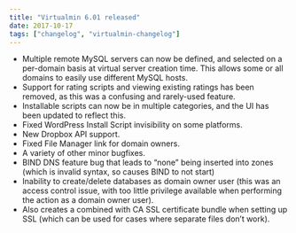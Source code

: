 ```yaml
---
title: "Virtualmin 6.01 released"
date: 2017-10-17
tags: ["changelog", "virtualmin-changelog"]
---
```


- Multiple remote MySQL servers can now be defined, and selected on a per-domain basis at virtual server creation time. This allows some or all domains to easily use different MySQL hosts.
- Support for rating scripts and viewing existing ratings has been removed, as this was a confusing and rarely-used feature.
- Installable scripts can now be in multiple categories, and the UI has been updated to reflect this.
- Fixed WordPress Install Script invisibility on some platforms.
- New Dropbox API support.
- Fixed File Manager link for domain owners.
- A variety of other minor bugfixes.
- BIND DNS feature bug that leads to “none” being inserted into zones (which is invalid syntax, so causes BIND to not start)
- Inability to create/delete databases as domain owner user (this was an access control issue, with too little privilege available when performing the action as a domain owner user).
- Also creates a combined with CA SSL certificate bundle when setting up SSL (which can be used for cases where separate files don’t work).